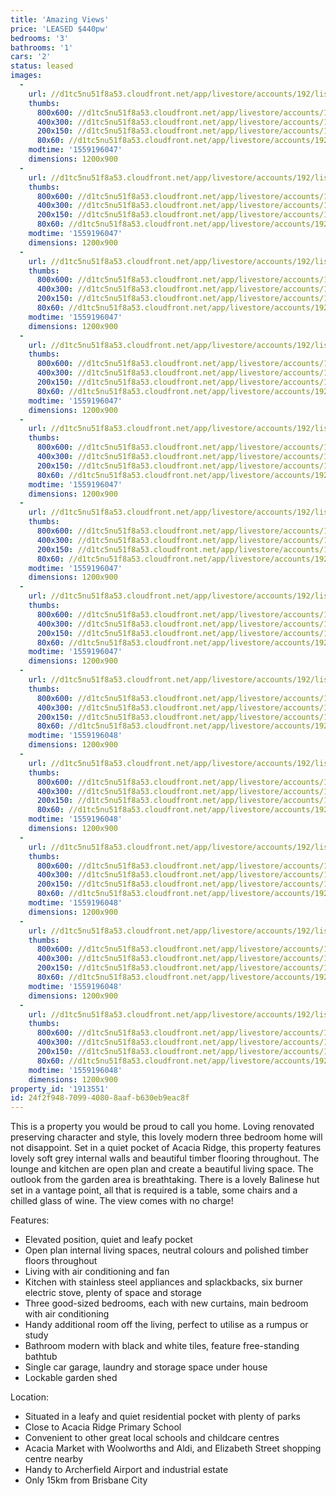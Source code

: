 ```yaml
---
title: 'Amazing Views'
price: 'LEASED $440pw'
bedrooms: '3'
bathrooms: '1'
cars: '2'
status: leased
images:
  -
    url: //d1tc5nu51f8a53.cloudfront.net/app/livestore/accounts/192/listings/1932115/images/Carowell-18-Front-Da_7252-e61b-c8ae-ebe7-8480-d596-7983-1b29_20190530040012.jpg
    thumbs:
      800x600: //d1tc5nu51f8a53.cloudfront.net/app/livestore/accounts/192/listings/1932115/images/Carowell-18-Front-Da_7252-e61b-c8ae-ebe7-8480-d596-7983-1b29_20190530040012_800x600.jpg
      400x300: //d1tc5nu51f8a53.cloudfront.net/app/livestore/accounts/192/listings/1932115/images/Carowell-18-Front-Da_7252-e61b-c8ae-ebe7-8480-d596-7983-1b29_20190530040012_400x300.jpg
      200x150: //d1tc5nu51f8a53.cloudfront.net/app/livestore/accounts/192/listings/1932115/images/Carowell-18-Front-Da_7252-e61b-c8ae-ebe7-8480-d596-7983-1b29_20190530040012_200x150.jpg
      80x60: //d1tc5nu51f8a53.cloudfront.net/app/livestore/accounts/192/listings/1932115/images/Carowell-18-Front-Da_7252-e61b-c8ae-ebe7-8480-d596-7983-1b29_20190530040012_80x60.jpg
    modtime: '1559196047'
    dimensions: 1200x900
  -
    url: //d1tc5nu51f8a53.cloudfront.net/app/livestore/accounts/192/listings/1932115/images/Carowell-18-Deck-Day_d798-6600-067e-38f8-4188-7ffd-58cd-b52a_20190530040007.jpg
    thumbs:
      800x600: //d1tc5nu51f8a53.cloudfront.net/app/livestore/accounts/192/listings/1932115/images/Carowell-18-Deck-Day_d798-6600-067e-38f8-4188-7ffd-58cd-b52a_20190530040007_800x600.jpg
      400x300: //d1tc5nu51f8a53.cloudfront.net/app/livestore/accounts/192/listings/1932115/images/Carowell-18-Deck-Day_d798-6600-067e-38f8-4188-7ffd-58cd-b52a_20190530040007_400x300.jpg
      200x150: //d1tc5nu51f8a53.cloudfront.net/app/livestore/accounts/192/listings/1932115/images/Carowell-18-Deck-Day_d798-6600-067e-38f8-4188-7ffd-58cd-b52a_20190530040007_200x150.jpg
      80x60: //d1tc5nu51f8a53.cloudfront.net/app/livestore/accounts/192/listings/1932115/images/Carowell-18-Deck-Day_d798-6600-067e-38f8-4188-7ffd-58cd-b52a_20190530040007_80x60.jpg
    modtime: '1559196047'
    dimensions: 1200x900
  -
    url: //d1tc5nu51f8a53.cloudfront.net/app/livestore/accounts/192/listings/1932115/images/Carowell-18-Kitchen-_952d-5b20-8e78-5ed7-8bec-da13-1889-2a5b_20190530040005.jpg
    thumbs:
      800x600: //d1tc5nu51f8a53.cloudfront.net/app/livestore/accounts/192/listings/1932115/images/Carowell-18-Kitchen-_952d-5b20-8e78-5ed7-8bec-da13-1889-2a5b_20190530040005_800x600.jpg
      400x300: //d1tc5nu51f8a53.cloudfront.net/app/livestore/accounts/192/listings/1932115/images/Carowell-18-Kitchen-_952d-5b20-8e78-5ed7-8bec-da13-1889-2a5b_20190530040005_400x300.jpg
      200x150: //d1tc5nu51f8a53.cloudfront.net/app/livestore/accounts/192/listings/1932115/images/Carowell-18-Kitchen-_952d-5b20-8e78-5ed7-8bec-da13-1889-2a5b_20190530040005_200x150.jpg
      80x60: //d1tc5nu51f8a53.cloudfront.net/app/livestore/accounts/192/listings/1932115/images/Carowell-18-Kitchen-_952d-5b20-8e78-5ed7-8bec-da13-1889-2a5b_20190530040005_80x60.jpg
    modtime: '1559196047'
    dimensions: 1200x900
  -
    url: //d1tc5nu51f8a53.cloudfront.net/app/livestore/accounts/192/listings/1932115/images/Carowell-18-Kitchen2_0cbf-4cfe-c4dc-ab6c-ee0d-a562-087d-ed7e_20190530035959.jpg
    thumbs:
      800x600: //d1tc5nu51f8a53.cloudfront.net/app/livestore/accounts/192/listings/1932115/images/Carowell-18-Kitchen2_0cbf-4cfe-c4dc-ab6c-ee0d-a562-087d-ed7e_20190530035959_800x600.jpg
      400x300: //d1tc5nu51f8a53.cloudfront.net/app/livestore/accounts/192/listings/1932115/images/Carowell-18-Kitchen2_0cbf-4cfe-c4dc-ab6c-ee0d-a562-087d-ed7e_20190530035959_400x300.jpg
      200x150: //d1tc5nu51f8a53.cloudfront.net/app/livestore/accounts/192/listings/1932115/images/Carowell-18-Kitchen2_0cbf-4cfe-c4dc-ab6c-ee0d-a562-087d-ed7e_20190530035959_200x150.jpg
      80x60: //d1tc5nu51f8a53.cloudfront.net/app/livestore/accounts/192/listings/1932115/images/Carowell-18-Kitchen2_0cbf-4cfe-c4dc-ab6c-ee0d-a562-087d-ed7e_20190530035959_80x60.jpg
    modtime: '1559196047'
    dimensions: 1200x900
  -
    url: //d1tc5nu51f8a53.cloudfront.net/app/livestore/accounts/192/listings/1932115/images/Carowell-18-Living-D_b720-ea60-dd5f-2e0b-c9c6-75cd-5c06-b885_20190530040003.jpg
    thumbs:
      800x600: //d1tc5nu51f8a53.cloudfront.net/app/livestore/accounts/192/listings/1932115/images/Carowell-18-Living-D_b720-ea60-dd5f-2e0b-c9c6-75cd-5c06-b885_20190530040003_800x600.jpg
      400x300: //d1tc5nu51f8a53.cloudfront.net/app/livestore/accounts/192/listings/1932115/images/Carowell-18-Living-D_b720-ea60-dd5f-2e0b-c9c6-75cd-5c06-b885_20190530040003_400x300.jpg
      200x150: //d1tc5nu51f8a53.cloudfront.net/app/livestore/accounts/192/listings/1932115/images/Carowell-18-Living-D_b720-ea60-dd5f-2e0b-c9c6-75cd-5c06-b885_20190530040003_200x150.jpg
      80x60: //d1tc5nu51f8a53.cloudfront.net/app/livestore/accounts/192/listings/1932115/images/Carowell-18-Living-D_b720-ea60-dd5f-2e0b-c9c6-75cd-5c06-b885_20190530040003_80x60.jpg
    modtime: '1559196047'
    dimensions: 1200x900
  -
    url: //d1tc5nu51f8a53.cloudfront.net/app/livestore/accounts/192/listings/1932115/images/Carowell-18-Living2-_3a0c-a554-1eec-9330-1510-543d-56a4-903b_20190530040001.jpg
    thumbs:
      800x600: //d1tc5nu51f8a53.cloudfront.net/app/livestore/accounts/192/listings/1932115/images/Carowell-18-Living2-_3a0c-a554-1eec-9330-1510-543d-56a4-903b_20190530040001_800x600.jpg
      400x300: //d1tc5nu51f8a53.cloudfront.net/app/livestore/accounts/192/listings/1932115/images/Carowell-18-Living2-_3a0c-a554-1eec-9330-1510-543d-56a4-903b_20190530040001_400x300.jpg
      200x150: //d1tc5nu51f8a53.cloudfront.net/app/livestore/accounts/192/listings/1932115/images/Carowell-18-Living2-_3a0c-a554-1eec-9330-1510-543d-56a4-903b_20190530040001_200x150.jpg
      80x60: //d1tc5nu51f8a53.cloudfront.net/app/livestore/accounts/192/listings/1932115/images/Carowell-18-Living2-_3a0c-a554-1eec-9330-1510-543d-56a4-903b_20190530040001_80x60.jpg
    modtime: '1559196047'
    dimensions: 1200x900
  -
    url: //d1tc5nu51f8a53.cloudfront.net/app/livestore/accounts/192/listings/1932115/images/Carowell-18-Bathroom_c3b5-ca6f-3af8-88ab-9ac6-bff0-4398-1323_20190530035952.jpg
    thumbs:
      800x600: //d1tc5nu51f8a53.cloudfront.net/app/livestore/accounts/192/listings/1932115/images/Carowell-18-Bathroom_c3b5-ca6f-3af8-88ab-9ac6-bff0-4398-1323_20190530035952_800x600.jpg
      400x300: //d1tc5nu51f8a53.cloudfront.net/app/livestore/accounts/192/listings/1932115/images/Carowell-18-Bathroom_c3b5-ca6f-3af8-88ab-9ac6-bff0-4398-1323_20190530035952_400x300.jpg
      200x150: //d1tc5nu51f8a53.cloudfront.net/app/livestore/accounts/192/listings/1932115/images/Carowell-18-Bathroom_c3b5-ca6f-3af8-88ab-9ac6-bff0-4398-1323_20190530035952_200x150.jpg
      80x60: //d1tc5nu51f8a53.cloudfront.net/app/livestore/accounts/192/listings/1932115/images/Carowell-18-Bathroom_c3b5-ca6f-3af8-88ab-9ac6-bff0-4398-1323_20190530035952_80x60.jpg
    modtime: '1559196047'
    dimensions: 1200x900
  -
    url: //d1tc5nu51f8a53.cloudfront.net/app/livestore/accounts/192/listings/1932115/images/Carowell-18-Bed3-Day_afc6-1761-a73c-adab-b34e-3cc9-f0d9-51f0_20190530035946.jpg
    thumbs:
      800x600: //d1tc5nu51f8a53.cloudfront.net/app/livestore/accounts/192/listings/1932115/images/Carowell-18-Bed3-Day_afc6-1761-a73c-adab-b34e-3cc9-f0d9-51f0_20190530035946_800x600.jpg
      400x300: //d1tc5nu51f8a53.cloudfront.net/app/livestore/accounts/192/listings/1932115/images/Carowell-18-Bed3-Day_afc6-1761-a73c-adab-b34e-3cc9-f0d9-51f0_20190530035946_400x300.jpg
      200x150: //d1tc5nu51f8a53.cloudfront.net/app/livestore/accounts/192/listings/1932115/images/Carowell-18-Bed3-Day_afc6-1761-a73c-adab-b34e-3cc9-f0d9-51f0_20190530035946_200x150.jpg
      80x60: //d1tc5nu51f8a53.cloudfront.net/app/livestore/accounts/192/listings/1932115/images/Carowell-18-Bed3-Day_afc6-1761-a73c-adab-b34e-3cc9-f0d9-51f0_20190530035946_80x60.jpg
    modtime: '1559196048'
    dimensions: 1200x900
  -
    url: //d1tc5nu51f8a53.cloudfront.net/app/livestore/accounts/192/listings/1932115/images/Carowell-18-Bed2-Day_18d6-9b16-0763-8ed3-d309-a9fd-3da4-c6db_20190530035948.jpg
    thumbs:
      800x600: //d1tc5nu51f8a53.cloudfront.net/app/livestore/accounts/192/listings/1932115/images/Carowell-18-Bed2-Day_18d6-9b16-0763-8ed3-d309-a9fd-3da4-c6db_20190530035948_800x600.jpg
      400x300: //d1tc5nu51f8a53.cloudfront.net/app/livestore/accounts/192/listings/1932115/images/Carowell-18-Bed2-Day_18d6-9b16-0763-8ed3-d309-a9fd-3da4-c6db_20190530035948_400x300.jpg
      200x150: //d1tc5nu51f8a53.cloudfront.net/app/livestore/accounts/192/listings/1932115/images/Carowell-18-Bed2-Day_18d6-9b16-0763-8ed3-d309-a9fd-3da4-c6db_20190530035948_200x150.jpg
      80x60: //d1tc5nu51f8a53.cloudfront.net/app/livestore/accounts/192/listings/1932115/images/Carowell-18-Bed2-Day_18d6-9b16-0763-8ed3-d309-a9fd-3da4-c6db_20190530035948_80x60.jpg
    modtime: '1559196048'
    dimensions: 1200x900
  -
    url: //d1tc5nu51f8a53.cloudfront.net/app/livestore/accounts/192/listings/1932115/images/Carowell-18-Bed1-Day_45bf-7c45-cbf6-584d-2a18-cca7-8e9e-cdda_20190530035950.jpg
    thumbs:
      800x600: //d1tc5nu51f8a53.cloudfront.net/app/livestore/accounts/192/listings/1932115/images/Carowell-18-Bed1-Day_45bf-7c45-cbf6-584d-2a18-cca7-8e9e-cdda_20190530035950_800x600.jpg
      400x300: //d1tc5nu51f8a53.cloudfront.net/app/livestore/accounts/192/listings/1932115/images/Carowell-18-Bed1-Day_45bf-7c45-cbf6-584d-2a18-cca7-8e9e-cdda_20190530035950_400x300.jpg
      200x150: //d1tc5nu51f8a53.cloudfront.net/app/livestore/accounts/192/listings/1932115/images/Carowell-18-Bed1-Day_45bf-7c45-cbf6-584d-2a18-cca7-8e9e-cdda_20190530035950_200x150.jpg
      80x60: //d1tc5nu51f8a53.cloudfront.net/app/livestore/accounts/192/listings/1932115/images/Carowell-18-Bed1-Day_45bf-7c45-cbf6-584d-2a18-cca7-8e9e-cdda_20190530035950_80x60.jpg
    modtime: '1559196048'
    dimensions: 1200x900
  -
    url: //d1tc5nu51f8a53.cloudfront.net/app/livestore/accounts/192/listings/1932115/images/Carowell-18-Sunroom-_114f-582c-b698-c472-9261-488e-cdca-9667_20190530035957.jpg
    thumbs:
      800x600: //d1tc5nu51f8a53.cloudfront.net/app/livestore/accounts/192/listings/1932115/images/Carowell-18-Sunroom-_114f-582c-b698-c472-9261-488e-cdca-9667_20190530035957_800x600.jpg
      400x300: //d1tc5nu51f8a53.cloudfront.net/app/livestore/accounts/192/listings/1932115/images/Carowell-18-Sunroom-_114f-582c-b698-c472-9261-488e-cdca-9667_20190530035957_400x300.jpg
      200x150: //d1tc5nu51f8a53.cloudfront.net/app/livestore/accounts/192/listings/1932115/images/Carowell-18-Sunroom-_114f-582c-b698-c472-9261-488e-cdca-9667_20190530035957_200x150.jpg
      80x60: //d1tc5nu51f8a53.cloudfront.net/app/livestore/accounts/192/listings/1932115/images/Carowell-18-Sunroom-_114f-582c-b698-c472-9261-488e-cdca-9667_20190530035957_80x60.jpg
    modtime: '1559196048'
    dimensions: 1200x900
  -
    url: //d1tc5nu51f8a53.cloudfront.net/app/livestore/accounts/192/listings/1932115/images/Carowell-18-Front2-D_15bd-3c02-894a-d84d-4966-544f-5e49-0470_20190530040010.jpg
    thumbs:
      800x600: //d1tc5nu51f8a53.cloudfront.net/app/livestore/accounts/192/listings/1932115/images/Carowell-18-Front2-D_15bd-3c02-894a-d84d-4966-544f-5e49-0470_20190530040010_800x600.jpg
      400x300: //d1tc5nu51f8a53.cloudfront.net/app/livestore/accounts/192/listings/1932115/images/Carowell-18-Front2-D_15bd-3c02-894a-d84d-4966-544f-5e49-0470_20190530040010_400x300.jpg
      200x150: //d1tc5nu51f8a53.cloudfront.net/app/livestore/accounts/192/listings/1932115/images/Carowell-18-Front2-D_15bd-3c02-894a-d84d-4966-544f-5e49-0470_20190530040010_200x150.jpg
      80x60: //d1tc5nu51f8a53.cloudfront.net/app/livestore/accounts/192/listings/1932115/images/Carowell-18-Front2-D_15bd-3c02-894a-d84d-4966-544f-5e49-0470_20190530040010_80x60.jpg
    modtime: '1559196048'
    dimensions: 1200x900
property_id: '1913551'
id: 24f2f948-7099-4080-8aaf-b630eb9eac8f
---
```

This is a property you would be proud to call you home. Loving renovated preserving character and style, this lovely modern three bedroom home will not disappoint. Set in a quiet pocket of Acacia Ridge, this property features lovely soft grey internal walls and beautiful timber flooring throughout. The lounge and kitchen are open plan and create a beautiful living space. The outlook from the garden area is breathtaking. There is a lovely Balinese hut set in a vantage point, all that is required is a table, some chairs and a chilled glass of wine. The view comes with no charge!

Features:

*  Elevated position, quiet and leafy pocket
*  Open plan internal living spaces, neutral colours and polished timber floors throughout
*  Living with air conditioning and fan
*  Kitchen with stainless steel appliances and splackbacks, six burner electric stove, plenty of space and storage
*  Three good-sized bedrooms, each with new curtains, main bedroom with air conditioning
*  Handy additional room off the living, perfect to utilise as a rumpus or study
*  Bathroom modern with black and white tiles, feature free-standing bathtub
*  Single car garage, laundry and storage space under house
*  Lockable garden shed

Location:
*  Situated in a leafy and quiet residential pocket with plenty of parks
*  Close to Acacia Ridge Primary School 
*  Convenient to other great local schools and childcare centres
*  Acacia Market with Woolworths and Aldi, and Elizabeth Street shopping centre nearby 
*  Handy to Archerfield Airport and industrial estate
*  Only 15km from Brisbane City
